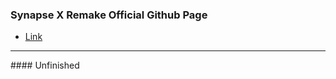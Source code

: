 ### Synapse X Remake Official Github Page
- [Link](https://charlzk05.github.io/Synapse-X-Remake-Synapse-X-Free-Version/)
<hr>
#### Unfinished
